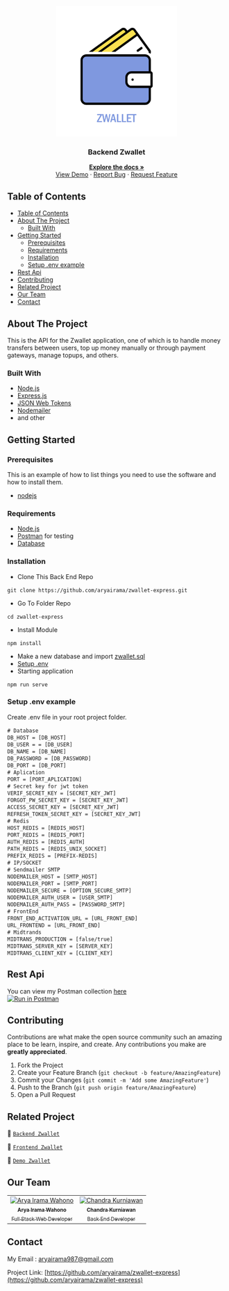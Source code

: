 <br />
<p align="center">
<div align="center">
  <img height="300" src="/src/assets/img/zwallet.png"/>
</div>
  <h3 align="center">Backend Zwallet</h3>
  <p align="center">
    <a href="https://github.com/aryairama/zwallet-express"><strong>Explore the docs »</strong></a>
    <br />
    <a href="https://bit.ly/_zwallet">View Demo</a>
    ·
    <a href="https://github.com/aryairama/zwallet-express/issues">Report Bug</a>
    ·
    <a href="https://github.com/aryairama/zwallet-express/issues">Request Feature</a>
  </p>
</p>



<!-- TABLE OF CONTENTS -->
## Table of Contents

- [Table of Contents](#table-of-contents)
- [About The Project](#about-the-project)
  - [Built With](#built-with)
- [Getting Started](#getting-started)
  - [Prerequisites](#prerequisites)
  - [Requirements](#requirements)
  - [Installation](#installation)
  - [Setup .env example](#setup-env-example)
- [Rest Api](#rest-api)
- [Contributing](#contributing)
- [Related Project](#related-project)
- [Our Team](#our-team)
- [Contact](#contact)



<!-- ABOUT THE PROJECT -->
## About The Project

This is the API for the Zwallet application, one of which is to handle money transfers between users, top up money manually or through payment gateways, manage topups, and others.

### Built With

- [Node.js](https://nodejs.org/en/)
- [Express.js](https://expressjs.com/)
- [JSON Web Tokens](https://jwt.io/)
- [Nodemailer]('https://nodemailer.com/about/')
- and other

<!-- GETTING STARTED -->
## Getting Started

### Prerequisites

This is an example of how to list things you need to use the software and how to install them.

* [nodejs](https://nodejs.org/en/download/)

### Requirements
* [Node.js](https://nodejs.org/en/)
* [Postman](https://www.getpostman.com/) for testing
* [Database](https://drive.google.com/drive/folders/11nolsYnWC3h_4pzD7fuKJnV29yHlzlqM?usp=sharing)

### Installation

- Clone This Back End Repo
```
git clone https://github.com/aryairama/zwallet-express.git
```
- Go To Folder Repo
```
cd zwallet-express
```
- Install Module
```
npm install
```
- Make a new database and import [zwallet.sql](https://drive.google.com/drive/folders/11nolsYnWC3h_4pzD7fuKJnV29yHlzlqM?usp=sharing)
- <a href="#setup-env-example">Setup .env</a>
- Starting application
```
npm run serve
```

### Setup .env example

Create .env file in your root project folder.

```env
# Database
DB_HOST = [DB_HOST]
DB_USER = = [DB_USER]
DB_NAME = [DB_NAME]
DB_PASSWORD = [DB_PASSWORD]
DB_PORT = [DB_PORT]
# Aplication
PORT = [PORT_APLICATION]
# Secret key for jwt token
VERIF_SECRET_KEY = [SECRET_KEY_JWT]
FORGOT_PW_SECRET_KEY = [SECRET_KEY_JWT]
ACCESS_SECRET_KEY = [SECRET_KEY_JWT]
REFRESH_TOKEN_SECRET_KEY = [SECRET_KEY_JWT]
# Redis
HOST_REDIS = [REDIS_HOST]
PORT_REDIS = [REDIS_PORT]
AUTH_REDIS = [REDIS_AUTH]
PATH_REDIS = [REDIS_UNIX_SOCKET]
PREFIX_REDIS = [PREFIX-REDIS]
# IP/SOCKET
# Sendmailer SMTP
NODEMAILER_HOST = [SMTP_HOST]
NODEMAILER_PORT = [SMTP_PORT]
NODEMAILER_SECURE = [OPTION_SECURE_SMTP]
NODEMAILER_AUTH_USER = [USER_SMTP]
NODEMAILER_AUTH_PASS = [PASSWORD_SMTP]
# FrontEnd
FRONT_END_ACTIVATION_URL = [URL_FRONT_END]
URL_FRONTEND = [URL_FRONT_END]
# Midtrands
MIDTRANS_PRODUCTION = [false/true]
MIDTRANS_SERVER_KEY = [SERVER_KEY]
MIDTRANS_CLIENT_KEY = [CLIENT_KEY]
```

## Rest Api

You can view my Postman collection [here](https://www.postman.com/crimson-meadow-842892/workspace/zwallet-team)
</br>
[![Run in Postman](https://run.pstmn.io/button.svg)](https://app.getpostman.com/run-collection/10655215-216719e0-926d-4baa-af5c-d61ed0b8f3b7?action=collection%2Ffork&collection-url=entityId%3D10655215-216719e0-926d-4baa-af5c-d61ed0b8f3b7%26entityType%3Dcollection%26workspaceId%3D2169e154-425f-4fa4-a152-a299344f8bcf)

<!-- CONTRIBUTING -->
## Contributing

Contributions are what make the open source community such an amazing place to be learn, inspire, and create. Any contributions you make are **greatly appreciated**.

1. Fork the Project
2. Create your Feature Branch (`git checkout -b feature/AmazingFeature`)
3. Commit your Changes (`git commit -m 'Add some AmazingFeature'`)
4. Push to the Branch (`git push origin feature/AmazingFeature`)
5. Open a Pull Request



## Related Project
:rocket: [`Backend Zwallet`](https://github.com/aryairama/zwallet-express)

:rocket: [`Frontend Zwallet`](https://github.com/aryairama/zwallet-react)

:rocket: [`Demo Zwallet`](https://bit.ly/_zwallet)

## Our Team

<center>
  <table>
    <tr>
      <td align="center">
        <a href="https://github.com/aryairama">
          <img width="100" src="https://avatars.githubusercontent.com/u/73978824?v=4" alt="Arya Irama Wahono"><br/>
          <sub><b>Arya Irama Wahono</b></sub> <br/>
          <sub>Full Stack Web Developer</sub>
        </a>
      </td>
      <td align="center">
        <a href="https://github.com/Chandra-Kurnia">
          <img width="100" src="https://avatars.githubusercontent.com/u/75248269?v=4" alt="Chandra Kurniawan"><br/>
          <sub><b>Chandra Kurniawan</b></sub> <br/>
          <sub>Back End Developer</sub>
        </a>
      </td>
    </tr>
  </table>
</center>

<!-- CONTACT -->
## Contact

My Email : aryairama987@gmail.com

Project Link: [https://github.com/aryairama/zwallet-express](https://github.com/aryairama/zwallet-express)
